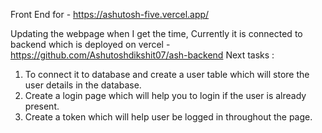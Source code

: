 Front End for - https://ashutosh-five.vercel.app/

Updating the webpage when I get the time, 
Currently it is connected to backend which is deployed on vercel - https://github.com/Ashutoshdikshit07/ash-backend
Next tasks :
1. To connect it to database and create a user table which will store the user details in the database.
2. Create a login page which will help you to login if the user is already present.
3. Create a token which will help user be logged in throughout the page.

